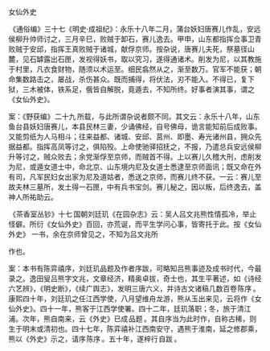 女仙外史

  

  

 《通俗编》三十七《明史·成祖纪》：永乐十八年二月，蒲台妖妇唐赛儿作乱，安远侯柳升帅师讨之，三月辛巳，败贼于卸石，赛儿逸去。甲申，山东都指挥佥事卫青败贼于安邱，指挥王真败贼于诸城，献俘京师。按杂说，唐赛儿夫死，祭墓径山麓，见石罅露出石匣，发视得妖书，取以究习，遂得通诸术。削发为尼，以其教施于村里，凡衣食财物，随须以术运至。细民翕然从之，渐至数万。官军不能获；朝命集数路击之，屡战，杀伤甚众。既而捕得，将伏法，刃不能入。不得已，复下狱，三木被体，铁系足，俄皆自解脱，竟遁去，不知所终。好事者演其事，谓之《女仙外史》。

案：《野获编》 二十九 所载，与此所谓杂说者颇不同。其文云：永乐十八年，山东鱼台县妖妇唐赛儿，本县民林三妻，少诵佛经，自号佛母，诡言能知前后成败事。又能剪纸为人马相斗；往来益都、诸城、安邱、莒州、即墨、寿光诸州县，拥众先据益都。指挥高凤等讨之，俱陷殁。上命使驰驿招抚之，不报，乃遣总兵安远侯柳升等讨之，贼众败去；余党渐俘至京师，而贼首不得。上以赛儿久稽大刑，虑削发为尼，或遁女道士中，命北京、山东境内尼及女道士悉逮至京师面讯；既又命在外有司，凡军民妇女出家为尼及道姑者，悉送之京师，而赛儿终不获。一云：赛儿至故夫林三墓所，发土得一石匣，中有兵书宝剑。赛儿秘之，因以叛，后终逸去，盖神人所祐助云。

 《茶香室丛钞》十七 国朝刘廷玑《在园杂志》云：吴人吕文兆熊性情孤冷，举止怪僻。所衍《女仙外史》百回，亦荒诞，而平生学问心事，皆寄托于此。按《女仙外史》 一书，余在京师曾见之，不知为吕文兆所

作也。

案：本书有陈弈禧序，刘廷玑品题及作者序跋，可略知吕熊事迹及成书时代，今最录之。逸田叟吕熊字文兆，文章经济，精奥卓拔，奇士也，其生平著述，如《诗经六艺辨》，《明史断》，《续广舆志》，发明三唐六义，并诗古文诸稿几数百卷 陈序 。康熙四十年，刘廷玑之任江西学使，八月望维舟龙游，熊从玉出来见，云将作《女仙外史》。四十一年，熊客于江西学使署。四十二年，廷玑落职；冬，旅于清江浦。次年，熊自南来，云《外史》已成 品题 。其自序当为此时作，自称古稀，则生于明末或清初也。四十七年，陈弈禧补江西南安守，遇熊于淮南，延之修郡乘，熊以《外史》示之，请序 陈序 。五十年，遂梓行 自跋 。
